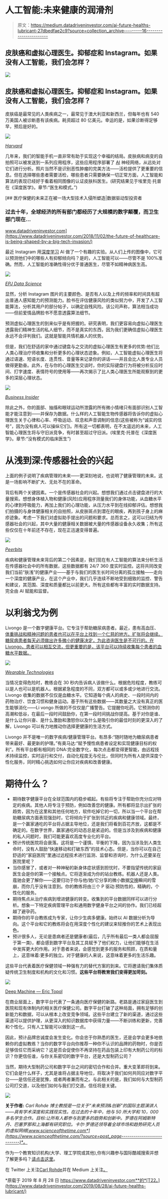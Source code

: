 # 人工智能:未来健康的润滑剂

> 原文：<https://medium.datadriveninvestor.com/ai-future-healths-lubricant-27dbedfae2c9?source=collection_archive---------16----------------------->

## 皮肤癌和虚拟心理医生。抑郁症和 Instagram。如果没有人工智能，我们会怎样？

![](img/e725a92355dd24455e9051919f143ac8.png)

## 皮肤癌和虚拟心理医生。抑郁症和 Instagram。如果没有人工智能，我们会怎样？

皮肤癌是最常见的人类疾病之一，最常见于澳大利亚和新西兰，但每年也有 540 万美国人被诊断患有该疾病。耗资超过 80 亿美元。幸运的是，如果诊断得足够早，预后是好的。

![](img/af83cf4725d837c5a591c27e989a9c78.png)

[*Harvard*](http://sitn.hms.harvard.edu/flash/2017/software-complementing-hardware-artificial-intelligence-clinic/)

几年来，我们的智能手机一直非常有助于实现这个幸福的结局。皮肤病和病变的自拍照可以被发送到一系列应用程序，这些应用程序部署了 [AI](https://www.datadriveninvestor.com/glossary/artificial-intelligence/) 神经网络，从远处对它们进行分析。照片当然不是识别恶性肿瘤的完美方法——活检提供了更重要的信息。但在选择哪些患者需要活检，哪些患者只需要确保一切正常方面，人工智能和算法的表现已经好于看着相同图像的认证皮肤科医生。(研究结果见于埃里克·托普在《深度医学》。章节:“医生和模式。”)

[](https://www.datadriveninvestor.com/2018/11/02/the-future-of-healthcare-is-being-shaped-by-a-big-tech-invasion/) [## 医疗保健的未来正在被一场大型技术入侵所塑造|数据驱动型投资者

### 过去十年，全球经济的所有部门都经历了大规模的数字颠覆，而卫生部门现在…

www.datadriveninvestor.com](https://www.datadriveninvestor.com/2018/11/02/the-future-of-healthcare-is-being-shaped-by-a-big-tech-invasion/) 

最近 Instagram 用[深度学习](https://www.datadriveninvestor.com/glossary/deep-learning/) AI 做了一个有趣的实验。从人们上传的图像中，它可以预测他们中的哪些人有抑郁倾向吗？是的，人工智能可以——尽管不是 100%准确。然而，人工智能的准确性得分优于普通医生，尽管不如精神病医生高。

![](img/5db9cfbb32f51d0e2370994f4d3ed0d0.png)

[*EPJ Data Science*](https://epjdatascience.springeropen.com/articles/10.1140/epjds/s13688-017-0110-z)

显然，分析 Instagram 图片的主要颜色、是否有人以及上传的频率和时间具有超出普通人感知能力的预测能力。脸书在评估健康风险的类似努力中，开发了人工智能算法，分析其用户的部分帖子，以确定自残风险。该公司声称，算法相当成功——但前爱情品牌脸书不愿意透露算法细节。

预测虚拟心理医生的到来似乎是有把握的。研究表明，我们更容易向虚拟心理医生透露我们精神生活的私人细节，而不是真实的东西，因为我们更确信虚拟心理医生永远不会评判我们。这就是智能共情机器人的优势。

但是，我们在舒适的家中通过键盘与之交流的虚拟心理医生有更多的优势:他们比人类心理治疗师收集和分析更多的心理状态迹象。例如，人工智能虚拟心理医生将通过语速、短语长度、连贯性、音量等来记录你的讲话——并且会比人类专业人员做得更勤奋。此外，在与你的心理医生交谈时，你的实际键盘行为将被分析反应时间、打字速度、表情符号的使用等——再次揭示了比人类心理医生所能观察到的更多的深层心理状态。

![](img/0ed22f06a81b25fb9aedc902b0103e46.png)

[*Business Insider*](https://www.businessinsider.com/virtual-shrinks-may-be-better-2014-8?international=true&r=US&IR=T)

除此之外，你的面部、抽搐和眼球运动所泄露的所有微小情绪只有面部识别人工智能才能注意到——并保存为数据。什么样的人工智能生物传感器将告诉你的虚拟心理医生关于心律和心率、呼吸运动、叹息和声音调制的信息(这些被称为“诚实的信号”，因为没有病人可以操纵它们)。所有这一切都表明，在不太遥远的未来，人工智能心理医生将与守旧派竞争，有时甚至超过守旧派。(埃里克·托普在《深度医学》。章节:“没有模式的临床医生”)

# 从浅到深:传感器社会的兴起

上面的例子说明了疾病管理的未来——更深刻地说，也说明了健康管理的未来。这是一场影响不断扩大、无处不在的革命。

背后有两个关键因素。一个是传感器社会的兴起。想想我们通过点击键盘进行的大量搜索。想想身体植入物和健康(风险)应用程序测量我们的身体功能，从血糖水平的心律到呼吸能力，再加上我们的心理功能，从压力水平到在线抑郁评估。想想我们拍摄的与身体健康相关的自拍照，从皮肤斑点到潜在的眼疾，再到孩子身上的麻疹迹象。考虑一下我们对虚拟助手提出的问题和要求。总而言之，这可以归结为传感器社会的兴起，其中大量的健康相关数据被大量的传感器设备永久收集；所有这些仅仅在十年前还不存在，现在正迅速变得普遍。

![](img/3e09d0e61addca6d050c006410765e0b.png)

[*Peerbits*](https://www.peerbits.com/blog/wearable-healthcare-apps-solutions-for-better-tomorrow.html)

疾病和健康管理未来背后的第二个因素是，我们现在有人工智能的算法来分析生活在传感器社会中的所有数据，这些数据都有 24/7 360 度实时监控。这将共同改变我们当前“肤浅”的健康产业——基于与我们的医生长时间分离的孤立接触——走向一个深度的健康产业，在这个产业中，我们几乎连续不断地受到细致的监控、警告和建议，其范围、深度和质量都比以前更大。所有这些都有丰富的实时数据支持。完全由 AI 赋能和监督。

# 以利翁戈为例

Livongo 是一个数字健康平台。它专注于帮助糖尿病患者。最近，患有高血压、[体重挑战和精神问题的患者也可以在平台上找到一个仁慈的地方。扩张将会继续。糖尿病患者每天必须做出许多微小的健康决定，为此咨询医生是不可行的。在 Livongo，患者可以相互交流，但更重要的是，该平台可以持续收集每个患者的血糖水平数据。](https://www.datadriveninvestor.com/glossary/weight/)

![](img/eaa3ddedb1118e64b1d1e675ac2a6ec5.png)

[*Wearable Technologies*](https://www.wearable-technologies.com/2018/09/livongo-announces-first-blood-pressure-monitor-with-cellular-connectivity-in-u-s/)

当情况变得危险时，教练会在 30 秒内告诉病人该做什么。根据危险程度，教练可以是人也可以是机器人。根据紧急程度的不同，双方都可以或多或少地进行交流。Livongo 收集的数据不仅仅是血糖水平。它知道每个病人的病史、一段时间内的药物治疗、饮食习惯和健身运动。基于所有这些数据——其数量之大没有真正的医生能够消化——Li vongo 所做的不仅仅是广播警告。它提醒你吃药。它预测你的高潮和低谷，在最后一段时间鼓励你，在第一段时间挑战你提高。基于对你是谁、是什么让你兴奋、是什么激励和激怒你以及什么是吸引你的最佳时刻的更深入的了解，Livongo 可以有力地推动你选择更健康的生活方式。

Livongo 并不是唯一的数字疾病/健康管理平台。有昂多:“随时随地为糖尿病患者带来最好、最更新的护理。”有奥马达:“赋予慢性病患者设定和实现健康目标的权利”。所有平台都有相同的 DNA:完全数字化，每次点击都变得更智能，由远程技术持续监控，实时运行和交付，自动化程度无与伦比，但同时为所有人提供深度个性化服务，同时精心挑选如何让你应对疾病和改善健康。

# 期待什么？

*   期待数字健康平台在全球范围内的稳步崛起。有些将专注于帮助你充分应对特定的疾病。其他人将专注于预防，例如改善您的健康。所有都将显示出扩张的趋势，因为在这里和其他任何地方，软件吃掉它的一切，所以当一个平台在帮助糖尿病方面表现强劲时，它将倾向于扩张到邻近的疾病和健康领域。最终，是一个赢家通吃的平台将占据主导地位，还是我们将看到百花齐放，这都是不确定的。在数字世界，赢家通吃的动态总是紧迫的。但是当涉及到疾病和健康的私人问题时，我们可能更喜欢高度专业化的平台。
*   预计传统医院将会衰落。这将是一个谨慎、平衡的下降，因为当涉及到人类生命时，没有人鼓励“快速移动和打破东西”的技术心态。但是，当你可以在自己舒适的“家庭医院”里通过远程技术进行监测、监督和咨询时，为什么还要呆在医院里呢？
*   当你感冒了，或者对一种神秘的新身体症状感到担忧时，不要指望传统的家庭医生会是你的第一个接触点。它将逐渐成为你的站台教练。机器人还是人类。蔻驰会更了解你——这要归功于你与他/她/它分享的微小数据[交换](https://www.datadriveninvestor.com/glossary/exchange/)瞬间的雪崩，而你几乎没有注意到。你的教练将由三个 P 驱动:预防性的，精确的，个性化的服务。
*   期待焦点从治疗疾病到增进健康的转变。收集到的平台数据同样可以进行分析。想象一下特定疾病管理平台和通用数字健身平台之间的协作。我们已经超越了避孕药。
*   期待你的平台教练成为专家，让你少生病多健康。始终以 AI 数据分析为导向。这个平台和它的教练将会在用深度个性化的建议来轻推你的艺术上表现出色。
*   预计很多人，无论是患病者还是健康者(最后，几乎所有最后一类人都会屈服于第一类)，都会感到数字平台及其工具赋予了他们权力，让他们能够在生活中发挥更大的作用。对于患者来说，会感觉到更多的服务和照顾，在质和量上，这意味着:更多的独立。对于健康的人来说，这意味着更多的生活乐趣。

这些平台代表着医疗保健领域一种强有力的替代方案的到来。它将邀请我们集体质疑传统卫生制度和机构的文化和习惯。**这些平台将教育我们变得更加苛刻。**

![](img/8cbca2ee09bce70a324c00e66a7367da.png)

[Deep Machine — Eric Topol](https://amzn.to/2N8NZIY)

在商业层面上，数字平台代表了一条通向医疗保健的新路。老路是通过家庭医生到医院和现有体制内的相关医疗保健公司。数字平台打破了这种局面，拥有足够的创新能力和数据，可以从根本上改变竞争领域。这些平台建立了新的渠道，通过这些渠道可以提供护理，从更深入的知识数据库中获得力量——不断训练和更新，完善和个性化，只有人工智能可以做到这一点。

因此，预计品牌忠诚度会发生变化。你会忠于你熟悉的医生，还是会学会更多地依赖你的虚拟教练？当你的数字平台向你推荐一种你不认识的品牌的药物时，你是否足够信任它而采纳它？这是否会促使你不再坚持在药品包装上印有大制药公司的标识？你更信任谁，与你关系密切的数字平台，还是大型制药公司？

当然，期待大型制药公司和数字平台之间的密切合作和合并。重大变革即将到来。它们会是什么样子，尤其是谁将占据主导地位，将取决于我们如何共同应对数字平台——是信任还是犹豫，或者两者兼而有之。与此相关的是，我们如何与大型制药公司打交道，以及他们如何与我们打交道。信任将是关键。

![](img/130ad8bc41e53dc5b6dd02638eb7ec2e.png)

**关于作者:**
*Carl Rohde 博士教授是一位关于“未来预测&创新”的国际主题演讲人——具有学术深度和实践现实性。在过去的十年中，他与 50 所大学和 10，000 多名学生合作。目标:让所有人都参与到更多的趋势和创新中。罗德在阿姆斯特丹、巴塞罗那和上海都有研究职位。卡尔·罗德还领导着全球市场和趋势研究人员的虚拟网络*[*www.scienceofthetime.com*](https://www.scienceofthetime.com/?source=post_page---------------------------)*。*

作为一个教育知识机构(大学、理工学院或其他),你有兴趣参与国际酷城搜索并想了解更多吗？[请点击这里](https://scienceofthetime.com/service-title-2/?source=post_page---------------------------)。

在 Twitter 上关注[Carl Rohde](https://twitter.com/CarlRohde?source=post_page---------------------------)并在 Medium 上关注[。](https://medium.com/@carlrohde?source=post_page---------------------------)

*原载于 2019 年 8 月 28 日 https://www.datadriveninvestor.com**的*[T22。](https://www.datadriveninvestor.com/2019/08/28/ai-future-healths-lubricant/)